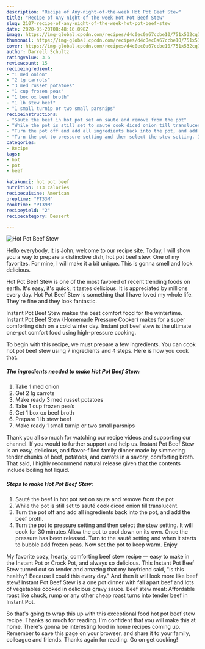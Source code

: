 ```yaml
---
description: "Recipe of Any-night-of-the-week Hot Pot Beef Stew"
title: "Recipe of Any-night-of-the-week Hot Pot Beef Stew"
slug: 2107-recipe-of-any-night-of-the-week-hot-pot-beef-stew
date: 2020-05-20T08:48:16.098Z
image: https://img-global.cpcdn.com/recipes/d4c0ec0a67ccbe10/751x532cq70/hot-pot-beef-stew-recipe-main-photo.jpg
thumbnail: https://img-global.cpcdn.com/recipes/d4c0ec0a67ccbe10/751x532cq70/hot-pot-beef-stew-recipe-main-photo.jpg
cover: https://img-global.cpcdn.com/recipes/d4c0ec0a67ccbe10/751x532cq70/hot-pot-beef-stew-recipe-main-photo.jpg
author: Darrell Schultz
ratingvalue: 3.6
reviewcount: 15
recipeingredient:
- "1 med onion"
- "2 lg carrots"
- "3 med russet potatoes"
- "1 cup frozen peas"
- "1 box ox beef broth"
- "1 lb stew beef"
- "1 small turnip or two small parsnips"
recipeinstructions:
- "Sauté the beef in hot pot set on saute and remove from the pot"
- "While the pot is still set to sauté cook diced onion till translucent."
- "Turn the pot off and add all ingredients back into the pot, and add the beef broth."
- "Turn the pot to pressure setting and then select the stew setting. It will cook for 30 minutes.Allow the pot to cool down on its own. Once the pressure has been released. Turn to the sauté setting and when it starts to bubble add frozen peas. Now set the pot to keep warm. Enjoy"
categories:
- Recipe
tags:
- hot
- pot
- beef

katakunci: hot pot beef 
nutrition: 113 calories
recipecuisine: American
preptime: "PT33M"
cooktime: "PT39M"
recipeyield: "2"
recipecategory: Dessert

---
```



![Hot Pot Beef Stew](https://img-global.cpcdn.com/recipes/d4c0ec0a67ccbe10/751x532cq70/hot-pot-beef-stew-recipe-main-photo.jpg)

Hello everybody, it is John, welcome to our recipe site. Today, I will show you a way to prepare a distinctive dish, hot pot beef stew. One of my favorites. For mine, I will make it a bit unique. This is gonna smell and look delicious.

Hot Pot Beef Stew is one of the most favored of recent trending foods on earth. It's easy, it's quick, it tastes delicious. It is appreciated by millions every day. Hot Pot Beef Stew is something that I have loved my whole life. They're fine and they look fantastic.

Instant Pot Beef Stew makes the best comfort food for the wintertime. Instant Pot Beef Stew (Homemade Pressure Cooker) makes for a super comforting dish on a cold winter day. Instant pot beef stew is the ultimate one-pot comfort food using high-pressure cooking.


To begin with this recipe, we must prepare a few ingredients. You can cook hot pot beef stew using 7 ingredients and 4 steps. Here is how you cook that.

<!--inarticleads1-->

##### The ingredients needed to make Hot Pot Beef Stew:

1. Take 1 med onion
1. Get 2 lg carrots
1. Make ready 3 med russet potatoes
1. Take 1 cup frozen pea’s
1. Get 1 box ox beef broth
1. Prepare 1 lb stew beef
1. Make ready 1 small turnip or two small parsnips


Thank you all so much for watching our recipe videos and supporting our channel. If you would to further support and help us. Instant Pot Beef Stew is an easy, delicious, and flavor-filled family dinner made by simmering tender chunks of beef, potatoes, and carrots in a savory, comforting broth. That said, I highly recommend natural release given that the contents include boiling hot liquid. 

<!--inarticleads2-->

##### Steps to make Hot Pot Beef Stew:

1. Sauté the beef in hot pot set on saute and remove from the pot
1. While the pot is still set to sauté cook diced onion till translucent.
1. Turn the pot off and add all ingredients back into the pot, and add the beef broth.
1. Turn the pot to pressure setting and then select the stew setting. It will cook for 30 minutes.Allow the pot to cool down on its own. Once the pressure has been released. Turn to the sauté setting and when it starts to bubble add frozen peas. Now set the pot to keep warm. Enjoy


My favorite cozy, hearty, comforting beef stew recipe — easy to make in the Instant Pot or Crock Pot, and always so delicious. This Instant Pot Beef Stew turned out so tender and amazing that my boyfriend said, &#34;Is this healthy? Because I could this every day.&#34; And then it will look more like beef stew! Instant Pot Beef Stew is a one pot dinner with fall apart beef and lots of vegetables cooked in delicious gravy sauce. Beef stew meat: Affordable roast like chuck, rump or any other cheap roast turns into tender beef in Instant Pot. 

So that's going to wrap this up with this exceptional food hot pot beef stew recipe. Thanks so much for reading. I'm confident that you will make this at home. There's gonna be interesting food in home recipes coming up. Remember to save this page on your browser, and share it to your family, colleague and friends. Thanks again for reading. Go on get cooking!

